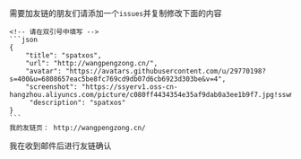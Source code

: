 需要加友链的朋友们请添加一个`issues`并复制修改下面的内容
````
<!-- 请在双引号中填写 -->
```json
{
    "title": "spatxos",
    "url": "http://wangpengzong.cn/",
    "avatar": "https://avatars.githubusercontent.com/u/29770198?s=400&u=6808657eac5be8fc769cd9db07d6cb6923d303be&v=4",
    "screenshot": "https://ssyerv1.oss-cn-hangzhou.aliyuncs.com/picture/c080ff4434354e35af9dab0a3ee1b9f7.jpg!sswm",
     "description": "spatxos"
}
```
我的友链页： http://wangpengzong.cn/
````
我在收到邮件后进行友链确认
